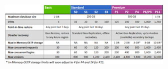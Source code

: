 ![Service Tiers and Performance Levels](./media/sql-database-service-tiers-table/sql-database-service-tiers-table.png)
